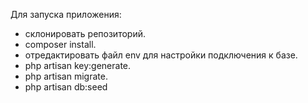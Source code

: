 Для запуска приложения:

- склонировать репозиторий.
- composer install.
- отредактировать файл env для настройки подключения к базе.
- php artisan key:generate.
- php artisan migrate.
- php artisan db:seed
